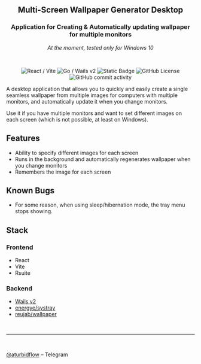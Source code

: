 <br />
<br />

<h2 align="center">
    Multi-Screen Wallpaper Generator Desktop
  <br/>
</h2>

<h3 align="center">
    Application for Creating & Automatically updating wallpaper for multiple monitors
</h3>

<p align="center">
    <i>At the moment, tested only for Windows 10</i>
</p>

<br />

<p align="center">
    <img alt="React / Vite" src="https://img.shields.io/badge/React-Vite-blue" />
    <img alt="Go / Wails v2" src="https://img.shields.io/badge/Go-Wails_v2-red" />
    <img alt="Static Badge" src="https://img.shields.io/badge/UFO-Architecture-green" />
    <img alt="GitHub License" src="https://img.shields.io/github/license/markushevpro/mswg-watch" />
    <img alt="GitHub commit activity" src="https://img.shields.io/github/commit-activity/t/markushevpro/mswg-watch" />
</p>

A desktop application that allows you to quickly and easily create a single seamless wallpaper from multiple images for computers with multiple monitors, and automatically update it when you change monitors.

Use it if you have multiple monitors and want to set different images on each screen (which is not possible, at least on Windows).

## Features
- Ability to specify different images for each screen
- Runs in the background and automatically regenerates wallpaper when you change monitors
- Remembers the image for each screen

## Known Bugs

- For some reason, when using sleep/hibernation mode, the tray menu stops showing.

## Stack
### Frontend
- React
- Vite
- Rsuite
### Backend
- [Wails v2](https://github.com/wailsapp/wails)
- [energye/systray](https://github.com/energye/systray)
- [reujab/wallpaper](https://github.com/reujab/wallpaper)

<br/>
<hr />
<br/>

[@aturbidflow](https://t.me/aturbidflow) – Telegram